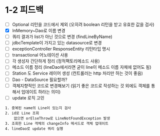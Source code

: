 # 1-2  피드백
- [ ] Optional 리턴을 코드에서 제외 (오히려 boolean 리턴을 받고 유효한 값을 검사)
- [x] InMemory~Dao로 이름 변경
- [ ] 쿼리 결과가 list가 아닌 것으로 변경 (findLineByName)
- [ ] jdbcTemplate이 가지고 있는 datasource로 변경
- [ ] exceptionController ResponseEntity 리턴타입 명시
- [ ] transactional 어노테이션 사용
- [ ] 각 생성자 간단하게 정리 (정적팩토리메소드 사용)
- [ ] 메소드 이름 정리 (lineDao에서라면 굳이 line이 메소드 이름 자체에 없어도 됨)
- [ ] Station 도 Service 레이어 생성 (컨트롤러는 http 처리만 하는 것이 좋음)
- [ ] Dao - DataSource 필요할까?
- [ ] 객체지향적인 코드로 변경해보기 (읽기 좋은 코드로 작성하는 것 외에도 객체를 통해서 업데이트 하라는 의미)
- [ ] update 로직 고민
```text
1. 중복된 name의 Line이 있는지 검사
2. id로 Line 조회
    없으면 orElseThrow로 LineNotFoundException 발생
3. 조회한 Line 객체의 changeInfo 메서드로 객체 업데이트
4. lineDao로 update 쿼리 실행
```
